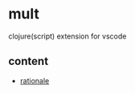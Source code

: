 # mult

clojure(script) extension for vscode

## content

  - [rationale](./docs/design.md#rationale)